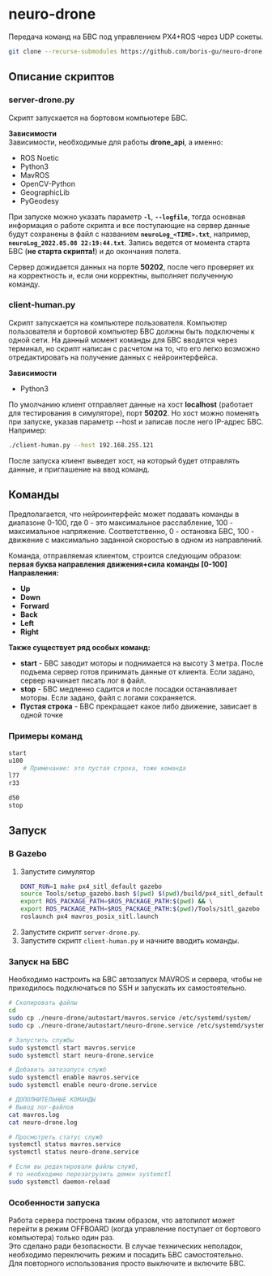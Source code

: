 # neuro-drone
Передача команд на БВС под управлением PX4+ROS через UDP сокеты.
```bash
git clone --recurse-submodules https://github.com/boris-gu/neuro-drone.git
```

## Описание скриптов
### server-drone.py
Скрипт запускается на бортовом компьютере БВС.

**Зависимости**  
Зависимости, необходимые для работы **drone_api**, а именно:
* ROS Noetic
* Python3
* MavROS
* OpenCV-Python
* GeographicLib
* PyGeodesy


При запуске можно указать параметр **`-l`**, **`--logfile`**, тогда основная информация о работе скрипта и все поступающие на сервер данные будут сохранены в файл с названием **`neuroLog_<TIME>.txt`**, например, **`neuroLog_2022.05.08 22:19:44.txt`**. Запись ведется от момента старта БВС (**не старта скрипта!**) и до окончания полета.

Сервер дожидается данных на порте **50202**, после чего проверяет их на корректность и, если они корректны, выполняет полученную команду.


### client-human.py
Скрипт запускается на компьютере пользователя. Компьютер пользователя и бортовой компьютер БВС должны быть подключены к одной сети. На данный момент команды для БВС вводятся через терминал, но скрипт написан с расчетом на то, что его легко возможно отредактировать на получение данных с нейроинтерфейса.

**Зависимости**
* Python3

По умолчанию клиент отправляет данные на хост **localhost** (работает для тестирования в симуляторе), порт **50202**. Но хост можно поменять при запуске, указав параметр --host и записав после него IP-адрес БВС. Например:
```bash
./client-human.py --host 192.168.255.121
```
После запуска клиент выведет хост, на который будет отправлять данные, и приглашение на ввод команд. 

## Команды 
Предполагается, что нейроинтерфейс может подавать команды в диапазоне 0-100, где 0 - это максимальное расслабление, 100 - максимальное напряжение. Соответственно, 0 - остановка БВС, 100 - движение с максимально заданной скоростью в одном из направлений.

Команда, отправляемая клиентом, строится следующим образом: **первая буква направления движения+сила команды [0-100]**  
**Направления:**
* **Up**
* **Down**
* **Forward**
* **Back**
* **Left**
* **Right**

**Также существует ряд особых команд:**
* **start** - БВС заводит моторы и поднимается на высоту 3 метра. После подъема сервер готов принимать данные от клиента. Если задано, сервер начинает писать лог в файл.
* **stop** - БВС медленно садится и после посадки останавливает моторы. Если задано, файл с логами сохраняется.
* **Пустая строка** - БВС прекращает какое либо движение, зависает в одной точке

### Примеры команд
```bash
start
u100
    # Примечание: это пустая строка, тоже команда
l77
r33

d50
stop
```

## Запуск
### В Gazebo
1. Запустите симулятор
    ```bash
    DONT_RUN=1 make px4_sitl_default gazebo
    source Tools/setup_gazebo.bash $(pwd) $(pwd)/build/px4_sitl_default && \
    export ROS_PACKAGE_PATH=$ROS_PACKAGE_PATH:$(pwd) && \
    export ROS_PACKAGE_PATH=$ROS_PACKAGE_PATH:$(pwd)/Tools/sitl_gazebo
    roslaunch px4 mavros_posix_sitl.launch
    ```
2. Запустите скрипт `server-drone.py`.
3. Запустите скрипт `client-human.py` и начните вводить команды.

### Запуск на БВС
Необходимо настроить на БВС автозапуск MAVROS и сервера, чтобы не приходилось подключаться по SSH и запускать их самостоятельно.

```bash
# Скопировать файлы
cd
sudo cp ./neuro-drone/autostart/mavros.service /etc/systemd/system/
sudo cp ./neuro-drone/autostart/neuro-drone.service /etc/systemd/system/

# Запустить службы
sudo systemctl start mavros.service
sudo systemctl start neuro-drone.service

# Добавить автозапуск служб
sudo systemctl enable mavros.service
sudo systemctl enable neuro-drone.service

# ДОПОЛНИТЕЛЬНЫЕ КОМАНДЫ
# Вывод лог-файлов
cat mavros.log
cat neuro-drone.log

# Просмотреть статус служб
systemctl status mavros.service
systemctl status neuro-drone.service

# Если вы редактировали файлы служб,
# то необходимо перезагрузить демон systemctl
sudo systemctl daemon-reload
```

### Особенности запуска
Работа сервера построена таким образом, что автопилот может перейти в режим OFFBOARD (когда управление поступает от бортового компьютера) только один раз.  
Это сделано ради безопасности. В случае технических неполадок, необходимо переключить режим и посадить БВС самостоятельно.  
Для повторного использования просто выключите и включите БВС.